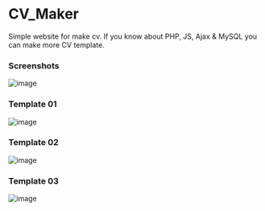 # CV_Maker
Simple website for make cv. If you know about PHP, JS, Ajax & MySQL you can make more CV template. 

### Screenshots
![image](https://user-images.githubusercontent.com/60886141/199643729-0f99dd04-27cf-4451-a57d-509a56dd3217.png)
### Template 01
![image](https://user-images.githubusercontent.com/60886141/195276008-2231cecd-a9e4-4673-8af5-87c7202f741a.png)
### Template 02
![image](https://user-images.githubusercontent.com/60886141/195276336-2b14b2fa-993f-4bfb-a4b8-74d1d414e20a.png)
### Template 03
![image](https://user-images.githubusercontent.com/60886141/199644033-d6dba3de-8862-4e86-a920-af6562f5b452.png)
